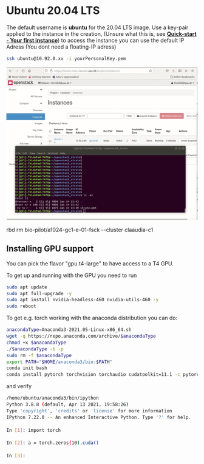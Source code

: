 # Ubuntu 20.04 LTS

The default username is **ubuntu** for the 20.04 LTS image. Use a key-pair applied to the instance in the creation, (Unsure what this is, see [**Quick-start - Your first instance**](../quick-start.md)) to access the instance you can use the default IP Adress (You dont need a floating-IP adress)

``` bash
ssh ubuntu@10.92.0.xx -i yourPersonalKey.pem
```

![SSH](../../../assets/img/openstack/ssh_instance.gif "Title")

rbd rm bio-pilot/a1024-gc1-e-01-fsck --cluster claaudia-c1
## Installing GPU support

You can pick the flavor "gpu.t4-large" to have access to a T4 GPU.

To get up and running with the GPU you need to run

``` sh
sudo apt update
sudo apt full-upgrade -y
sudo apt install nvidia-headless-460 nvidia-utils-460 -y
sudo reboot
```

To get e.g. torch working with the anaconda distribution you can do:

``` bash
anacondaType=Anaconda3-2021.05-Linux-x86_64.sh
wget -q https://repo.anaconda.com/archive/$anacondaType
chmod +x $anacondaType
./$anacondaType -b -p
sudo rm -f $anacondaType
export PATH="$HOME/anaconda3/bin:$PATH"
conda init bash
conda install pytorch torchvision torchaudio cudatoolkit=11.1 -c pytorch -c nvidia
```

and verify

``` bash
/home/ubuntu/anaconda3/bin/ipython
Python 3.8.8 (default, Apr 13 2021, 19:58:26) 
Type 'copyright', 'credits' or 'license' for more information
IPython 7.22.0 -- An enhanced Interactive Python. Type '?' for help.

In [1]: import torch

In [2]: a = torch.zeros(10).cuda()

In [3]:
```

